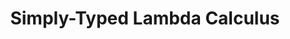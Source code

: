 ---
title: Simply-Typed Lambda Calculus
summary: 'DESCRIPTION'
datePublished: '4 May 2024'

series:
  seriesId: breadcrumbs-type-safari
  seriesNumber: 2
---